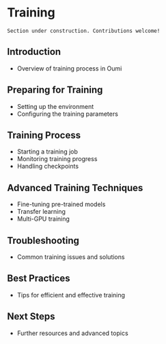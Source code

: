 # Training

```{attention}
Section under construction. Contributions welcome!
```

## Introduction

- Overview of training process in Oumi

## Preparing for Training

- Setting up the environment
- Configuring the training parameters

## Training Process

- Starting a training job
- Monitoring training progress
- Handling checkpoints

## Advanced Training Techniques

- Fine-tuning pre-trained models
- Transfer learning
- Multi-GPU training

## Troubleshooting

- Common training issues and solutions

## Best Practices

- Tips for efficient and effective training

## Next Steps

- Further resources and advanced topics
